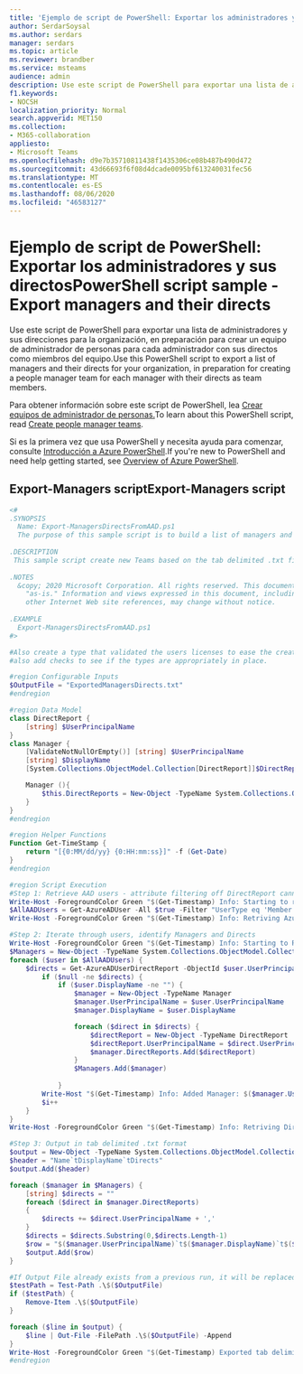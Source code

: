 ```yaml
---
title: 'Ejemplo de script de PowerShell: Exportar los administradores y sus directos'
author: SerdarSoysal
ms.author: serdars
manager: serdars
ms.topic: article
ms.reviewer: brandber
ms.service: msteams
audience: admin
description: Use este script de PowerShell para exportar una lista de administradores y sus direcciones para la organización, en preparación para crear un equipo para cada administrador con sus directos como miembros del equipo.
f1.keywords:
- NOCSH
localization_priority: Normal
search.appverid: MET150
ms.collection:
- M365-collaboration
appliesto:
- Microsoft Teams
ms.openlocfilehash: d9e7b35710811438f1435306ce08b487b490d472
ms.sourcegitcommit: 43d66693f6f08d4dcade0095bf613240031fec56
ms.translationtype: MT
ms.contentlocale: es-ES
ms.lasthandoff: 08/06/2020
ms.locfileid: "46583127"
---
```

# <a name="powershell-script-sample---export-managers-and-their-directs"></a><span data-ttu-id="c45cd-103">Ejemplo de script de PowerShell: Exportar los administradores y sus directos</span><span class="sxs-lookup"><span data-stu-id="c45cd-103">PowerShell script sample - Export managers and their directs</span></span>

<span data-ttu-id="c45cd-104">Use este script de PowerShell para exportar una lista de administradores y sus direcciones para la organización, en preparación para crear un equipo de administrador de personas para cada administrador con sus directos como miembros del equipo.</span><span class="sxs-lookup"><span data-stu-id="c45cd-104">Use this PowerShell script to export a list of managers and their directs for your organization, in preparation for creating a people manager team for each manager with their directs as team members.</span></span>

<span data-ttu-id="c45cd-105">Para obtener información sobre este script de PowerShell, lea [Crear equipos de administrador de personas.](../create-manager-directs-teams.md)</span><span class="sxs-lookup"><span data-stu-id="c45cd-105">To learn about this PowerShell script, read [Create people manager teams](../create-manager-directs-teams.md).</span></span>

<span data-ttu-id="c45cd-106">Si es la primera vez que usa PowerShell y necesita ayuda para comenzar, consulte [Introducción a Azure PowerShell](https://docs.microsoft.com/powershell/azure/overview?view=azurermps-5.1.1).</span><span class="sxs-lookup"><span data-stu-id="c45cd-106">If you're new to PowerShell and need help getting started, see [Overview of Azure PowerShell](https://docs.microsoft.com/powershell/azure/overview?view=azurermps-5.1.1).</span></span>


## <a name="export-managers-script"></a><span data-ttu-id="c45cd-107">Export-Managers script</span><span class="sxs-lookup"><span data-stu-id="c45cd-107">Export-Managers script</span></span>

```powershell
<# 
.SYNOPSIS 
  Name: Export-ManagersDirectsFromAAD.ps1 
  The purpose of this sample script is to build a list of managers and direct reports to use with the New-TeamsFromManagers.ps1 to create a team for each people manager and their directs.
   
.DESCRIPTION 
 This sample script create new Teams based on the tab delimited .txt file you provide of managers and direct reports. It assumes that DisplayName is not null.
 
.NOTES 
  &copy; 2020 Microsoft Corporation. All rights reserved. This document is provided 
    "as-is." Information and views expressed in this document, including URL and 
    other Internet Web site references, may change without notice.
 
.EXAMPLE 
  Export-ManagersDirectsFromAAD.ps1
#> 

#Also create a type that validated the users licenses to ease the create-team burden
#also add checks to see if the types are appropriately in place.

#region Configurable Inputs
$OutputFile = "ExportedManagersDirects.txt"
#endregion

#region Data Model
class DirectReport {
    [string] $UserPrincipalName
}
class Manager {
    [ValidateNotNullOrEmpty()] [string] $UserPrincipalName
    [string] $DisplayName
    [System.Collections.ObjectModel.Collection[DirectReport]]$DirectReports

    Manager (){
        $this.DirectReports = New-Object -TypeName System.Collections.ObjectModel.Collection["DirectReport"]
    }
}
#endregion

#region Helper Functions
Function Get-TimeStamp {
    return "[{0:MM/dd/yy} {0:HH:mm:ss}]" -f (Get-Date)
}
#endregion

#region Script Execution
#Step 1: Retrieve AAD users - attribute filtering off DirectReport cannot be applied
Write-Host -ForegroundColor Green "$(Get-Timestamp) Info: Starting to retrieve ALL Azure AD users."
$AllAADUsers = Get-AzureADUser -All $true -Filter "UserType eq 'Member' and AccountEnabled eq true"
Write-Host -ForegroundColor Green "$(Get-Timestamp) Info: Retriving Azure AD Users Complete.. `n"

#Step 2: Iterate through users, identify Managers and Directs
Write-Host -ForegroundColor Green "$(Get-Timestamp) Info: Starting to Retrieve Directs Reports"
$Managers = New-Object -TypeName System.Collections.ObjectModel.Collection["Manager"]
foreach ($user in $AllAADUsers) {
    $directs = Get-AzureADUserDirectReport -ObjectId $user.UserPrincipalName
        if ($null -ne $directs) {
            if ($user.DisplayName -ne "") {
                $manager = New-Object -TypeName Manager
                $manager.UserPrincipalName = $user.UserPrincipalName
                $manager.DisplayName = $user.DisplayName

                foreach ($direct in $directs) {
                    $directReport = New-Object -TypeName DirectReport
                    $directReport.UserPrincipalName = $direct.UserPrincipalName
                    $manager.DirectReports.Add($directReport)
                }
                $Managers.Add($manager)
                
            }
        Write-Host "$(Get-Timestamp) Info: Added Manager: $($manager.UserPrincipalName)"
        $i++
    }
}
Write-Host -ForegroundColor Green "$(Get-Timestamp) Info: Retriving Direct Reports Complete.. `n"

#Step 3: Output in tab delimited .txt format
$output = New-Object -TypeName System.Collections.ObjectModel.Collection["String"]
$header = "Name`tDisplayName`tDirects"
$output.Add($header)

foreach ($manager in $Managers) {
    [string] $directs = ""
    foreach ($direct in $manager.DirectReports)
    {
        $directs += $direct.UserPrincipalName + ','
    }
    $directs = $directs.Substring(0,$directs.Length-1)
    $row = "$($manager.UserPrincipalName)`t$($manager.DisplayName)`t$($directs)"
    $output.Add($row) 
}

#If Output File already exists from a previous run, it will be replaced.
$testPath = Test-Path .\$($OutputFile)
if ($testPath) {
    Remove-Item .\$($OutputFile)
}

foreach ($line in $output) {
    $line | Out-File -FilePath .\$($OutputFile) -Append
}
Write-Host -ForegroundColor Green "$(Get-Timestamp) Exported tab delimited output to $($OutputFile). `n"
#endregion



```


